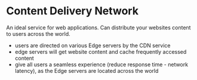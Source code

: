 # Content Delivery Network

An ideal service for web applications. Can distribute your websites content to users across the world.
- users are directed on various Edge servers by the CDN service
- edge servers will get website content and cache frequently accessed content
- give all users a seamless experience (reduce response time - network latency), as the Edge servers are located across the world
